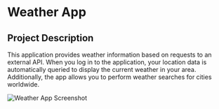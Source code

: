 # Weather App

## Project Description

This application provides weather information based on requests to an external API. When you log in to the application, your location data is automatically queried to display the current weather in your area. Additionally, the app allows you to perform weather searches for cities worldwide.

![Weather App Screenshot](https://ibb.co/dfpbHyY)
